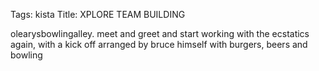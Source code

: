 Tags: kista
Title: XPLORE TEAM BUILDING
  
olearysbowlingalley. meet and greet and start working with the ecstatics again, with a kick off arranged by bruce himself with burgers, beers and bowling